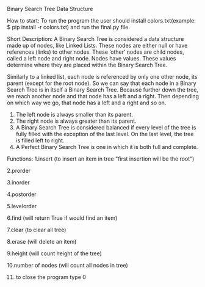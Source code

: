 

Binary Search Tree Data Structure

How to start: To run the program the user should install colors.txt(example: $ pip install -r colors.txt) and run the final.py file



Short Description: A Binary Search Tree  is considered a data structure made up of nodes, like Linked Lists. 
These nodes are either null or have references (links) to other nodes. 
These ‘other’ nodes are child nodes, called a left node and right node. 
Nodes have values. 
These values determine where they are placed within the Binary Search Tree.

Similarly to a linked list, each node is referenced by only one other node, its parent (except for the root node). 
So we can say that each node in a Binary Search Tree is in itself a Binary Search Tree. Because further down the tree, we reach another node and that node has a left and a right. 
Then depending on which way we go, that node has a left and a right and so on.
1. The left node is always smaller than its parent.
2. The right node is always greater than its parent.
3. A Binary Search Tree is considered balanced if every level of the tree is fully filled with the exception of the last level. 
 On the last level, the tree is filled left to right.
4. A Perfect Binary Search Tree is one in which it is both full and complete.

Functions: 
1.insert (to insert an item in tree "first insertion will be the root")

2.prorder

3.inorder

4.postorder

5.levelorder

6.find (will return True if would find an item)

7.clear (to clear all tree)

8.erase (will delete an item)

9.height (will count height of the tree)

10.number of nodes (will count all nodes in tree)

11. to close the program type 0
